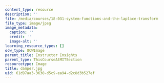 ```yaml
---
content_type: resource
description: ''
file: /media/courses/18-031-system-functions-and-the-laplace-transform-spring-2019/61d97aa33638d5c9ea94d2c8d3b527ef_damper.jpg
file_type: image/jpeg
image_metadata:
  caption: ''
  credit: ''
  image-alt: ''
learning_resource_types: []
ocw_type: OCWImage
parent_title: Instructor Insights
parent_type: ThisCourseAtMITSection
resourcetype: Image
title: damper.jpg
uid: 61d97aa3-3638-d5c9-ea94-d2c8d3b527ef
---
```


